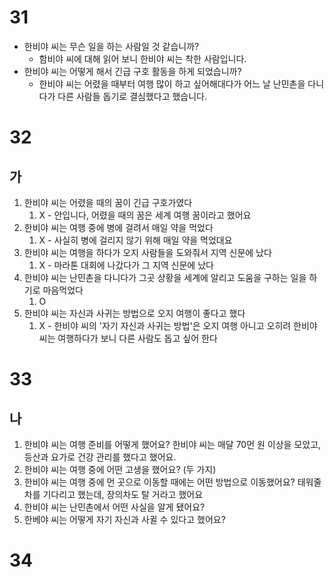# 31
* 한비야 씨는 무슨 일을 하는 사람일 것 같습니까?
	* 함비야 씨에 대해 읽어 보니 한비야 씨는 착한 사람입니다.
* 한비야 씨는 어떻게 해서 긴급 구호 활동을 하게 되었습니까?
	* 한비야 씨는 어렸을 때부터 여행 많이 하고 싶어해대다가 어느 날 난민촌을 다니다가 다른 사람들 돕기로 결심했다고 했습니다.
# 32
## 가
1. 한비야 씨는 어렸을 때의 꿈이 긴급 구호가였다 
	1. X - 안입니다, 어렸을 때의 꿈은 세계 여행 꿈이라고 했어요
2. 한비야 씨는 여행 중에 병에 걸려서 매일 약을 먹었다
	1. X - 사실히 병에 걸리지 않기 위해 매일 약을 먹었대요
3. 한비야 씨는 여행을 하다가 오지 사람들을 도와줘서 지역 신문에 났다
	1. X - 마라톤 대회에 나갔다가 그 지역 신문에 났다
4. 한비야 씨는 난민촌을 다니다가 그곳 상황을 세계에 알리고 도움을 구하는 일을 하기로 마음먹었다
	1. O
5. 한비야 씨는 자신과 사귀는 방법으로 오지 여행이 좋다고 했다
	1. X - 한비야 씨의 '자기 자신과 사귀는 방법'은 오지 여행 아니고 오히려 한비야 씨는 여행하다가 보니 다른 사람도 돕고 싶어 한다
# 33
## 나
1. 한비야 씨는 여행 준비를 어떻게 했어요? 한비야 씨는 매달 70먼 원 이상을 모았고, 등산과 요가로 건강 관리를 했다고 했어요.
2. 한비야 씨는 여행 중에 어떤 고생을 했어요? (두 가지)
3. 한비야 씨는 여행 중에 먼 곳으로 이동할 때에는 어떤 방법으로 이동했어요? 태워줄 차를 기다리고 했는데, 장의차도 탈 거라고 했어요
4. 한비야 씨는 난민촌에서 어떤 사실을 알게 됐어요?
5. 한베야 씨는 어떻게 자기 자신과 사귈 수 있다고 했어요?
# 34